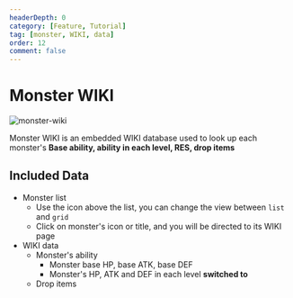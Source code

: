 ```yaml
---
headerDepth: 0
category: [Feature, Tutorial]
tag: [monster, WIKI, data]
order: 12
comment: false
---
```


# Monster WIKI

![monster-wiki](https://img.alicdn.com/imgextra/i2/1797064093/O1CN01mEozOR1g6dyFXXWcO_!!1797064093.png_.webp)

Monster WIKI is an embedded WIKI database used to look up each monster's
**Base ability, ability in each level, RES, drop items**

## Included Data

- Monster list
  - Use the icon above the list, you can change the view between `list` and `grid`
  - Click on monster's icon or title, and you will be directed to its WIKI page
- WIKI data
  - Monster's ability
    - Monster base HP, base ATK, base DEF
    - Monster's HP, ATK and DEF in each level **switched to**
  - Drop items
